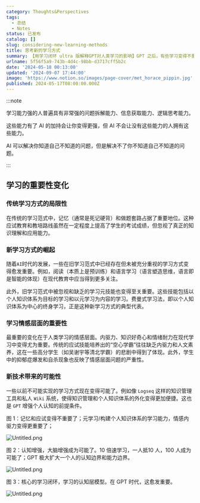 ```yaml
---
category: Thoughts&Perspectives
tags:
  - 总结
  - Notes
status: 已发布
catalog: []
slug: considering-new-learning-methods
title: 思考新的学习方式
summary: 【用学习闭环 ultra 版解释GPT对人类学习的影响】GPT 之后，有些学习变得不重要了，有些学习变得更重要了，有些学习从不可能变成可能了。
urlname: 5f56f5a9-743b-4d4c-98bb-d3717cff5b2c
date: '2024-05-18 00:13:00'
updated: '2024-09-07 17:44:00'
image: 'https://www.notion.so/images/page-cover/met_horace_pippin.jpg'
published: 2024-05-17T08:00:00.000Z
---
```


:::note


学习能力强的人普遍具有非常强的问题拆解能力、信息获取能力、逻辑思考能力。


这些能力有了 AI 的加持会让你变得更强，但 AI 不会让没有这些能力的人拥有这些能力。


AI 可以解决你知道自己不知道的问题，但是解决不了你不知道自己不知道的问题。


:::


## 学习的重要性变化


### 传统学习方式的局限性


在传统的学习范式中，记忆（通常是死记硬背）和做题套路占据了重要地位。这种应试教育和教培路线虽然在一定程度上提高了学生的考试成绩，但忽视了真正的知识理解和应用能力。


### 新学习方式的崛起


随着`AI`时代的发展，一些在旧学习范式中已经存在但未被充分重视的学习方式变得愈发重要。例如，阅读（本质上是预训练）和语言学习（语言塑造思维，语言即是智能的体现）在现代教育中应当得到更多关注。


此外，旧学习范式中被忽视和缺乏的学习元技能也变得至关重要。这些技能包括以个人知识体系为目标的学习和以元学习为内容的学习。费曼式学习法，即以个人知识体系为中心的终身学习，正是这种新学习方式的典型代表。


### 学习情感层面的重要性


最重要的变化在于人类学习的情感层面。内驱力、知识好奇心和情绪耐力在现代学习中变得尤为重要。传统的应试技能培养出的“空心学霸”往往缺乏内驱力和人文素养，这在一些高分学生（如吴谢宇等清北学霸）的悲剧中得到了体现。此外，学生中的抑郁症爆发和自杀现象也反映了情感层面问题的严重性。


### 新技术带来的可能性


一些以前不可能实现的学习方式现在变得可能了。例如像 `Logseq` 这样的知识管理工具和私人 `Wiki` 系统，使得知识管理和个人知识体系的外化变得更加便捷。这也是 `GPT` 增强个人认知的前提条件。


图 1：记忆和应试变得不重要了；元学习/构建个人知识体系的学习能力，情感内驱力变得更重要了；


![Untitled.png](https://prod-files-secure.s3.us-west-2.amazonaws.com/5d24fe63-e567-4804-86f9-9fdc62e13082/a8319b77-00b3-43d9-9f99-e58187f20cfe/Untitled.png?X-Amz-Algorithm=AWS4-HMAC-SHA256&X-Amz-Content-Sha256=UNSIGNED-PAYLOAD&X-Amz-Credential=ASIAZI2LB4665KLGTMWW%2F20250226%2Fus-west-2%2Fs3%2Faws4_request&X-Amz-Date=20250226T213303Z&X-Amz-Expires=3600&X-Amz-Security-Token=IQoJb3JpZ2luX2VjEC0aCXVzLXdlc3QtMiJHMEUCICoRXGIpQPfeHFEThFps0gTmpNZ17lGXOJnM851PFCKAAiEAxoxDQdCO3qu7NvYPAGo4N8VykfXFLpVOiEHoDUrk6SEq%2FwMIZhAAGgw2Mzc0MjMxODM4MDUiDHbsSQ2aYNATX%2Fq4vCrcAx8BRaK%2F%2B913%2FofdwI%2BG0zdt%2FdcitHYLuM7cWcAR%2FfXzJNQ2dBW6qKciwH5MVWe6M%2B2wFGWiGrG55G3hKSM5A%2FpfuRRsZlUPzp3mkmqRXFMw6U3V2F3u7kpdYZO%2BpGqHUXTCyX4DkWuNMjyJgJo4bfmETrzl5edXfR58Vhbgk%2Fp5uXLIHMLwrdLcP9oZeZKNZHf3bbnS5egC8KQnlkss%2Ba13W%2F%2Bpr1bolP0qVv5eRKyBI8LMeT9%2FlkQXvEM%2FODQMjmuc90%2F5p26%2BPAyy2bdTbqiQvXSRsO7QJeBCY%2Bl762hlPEv7IA2kz77Vy9WMFkP1kAwJwBYvofWW4mlQstiQsG4ADE4Gce3JDKedBVt9nDZXSVv0uZEXqqtHwDIABRAyfb2B%2BuVRjjlNI9WJTv8S6N9pN2oTQv%2F40kLCJdKZ8ybHvBPnkXhyfRu14kNIK02x6kVTucoayimK3yA%2BnGl5u0TWKUVX4h1IR7HGoAL%2BSGgCWnijX6wgOfSsnVfcmVAq0jRpQOpDpZexdh6ZosBR6In7dha4dpcqfgqiSVVlLdLi8l8feYFNtY81ZC%2B9OIILi3DKjiiI52CJalMieOi%2FtdQ9s71IBbKVwJASXZcifcgBBIrCIRVOcPYJdmNSMJj%2F%2Fb0GOqUB0%2BhiP8lRSkYFemZRFeuAZAGs1scun02Wfmq6muwX7uBU5vQGEwI9jhXcajOQ5qngrI4uAq9lmOC1%2FLLNbD9JrC3Yvw0iyC9keCgrk6s9%2BuJvn0EYhtCWEdMe80bXdojqHLaBBsJ%2FsurLl4YSVE266epJElunq7lteRkMgPLC0voTMumOSIXHmDVp0pqyM3ND8JtYvQsABs9CsVicKgf2fzkNaqB%2B&X-Amz-Signature=6eb47cc684767edf58d740c4f7fedcf34eeb55b1f44c15973b796f26a353352a&X-Amz-SignedHeaders=host&x-id=GetObject)


图 2：认知增强，大脑增强成为可能了。10 倍速学习，一人抵10 人，100 人成为可能了；GPT 极大扩大一个人的认知边界和能力边界。


![Untitled.png](https://prod-files-secure.s3.us-west-2.amazonaws.com/5d24fe63-e567-4804-86f9-9fdc62e13082/e195b372-4d2b-479c-9e75-1be4e2c1412e/Untitled.png?X-Amz-Algorithm=AWS4-HMAC-SHA256&X-Amz-Content-Sha256=UNSIGNED-PAYLOAD&X-Amz-Credential=ASIAZI2LB4665KLGTMWW%2F20250226%2Fus-west-2%2Fs3%2Faws4_request&X-Amz-Date=20250226T213303Z&X-Amz-Expires=3600&X-Amz-Security-Token=IQoJb3JpZ2luX2VjEC0aCXVzLXdlc3QtMiJHMEUCICoRXGIpQPfeHFEThFps0gTmpNZ17lGXOJnM851PFCKAAiEAxoxDQdCO3qu7NvYPAGo4N8VykfXFLpVOiEHoDUrk6SEq%2FwMIZhAAGgw2Mzc0MjMxODM4MDUiDHbsSQ2aYNATX%2Fq4vCrcAx8BRaK%2F%2B913%2FofdwI%2BG0zdt%2FdcitHYLuM7cWcAR%2FfXzJNQ2dBW6qKciwH5MVWe6M%2B2wFGWiGrG55G3hKSM5A%2FpfuRRsZlUPzp3mkmqRXFMw6U3V2F3u7kpdYZO%2BpGqHUXTCyX4DkWuNMjyJgJo4bfmETrzl5edXfR58Vhbgk%2Fp5uXLIHMLwrdLcP9oZeZKNZHf3bbnS5egC8KQnlkss%2Ba13W%2F%2Bpr1bolP0qVv5eRKyBI8LMeT9%2FlkQXvEM%2FODQMjmuc90%2F5p26%2BPAyy2bdTbqiQvXSRsO7QJeBCY%2Bl762hlPEv7IA2kz77Vy9WMFkP1kAwJwBYvofWW4mlQstiQsG4ADE4Gce3JDKedBVt9nDZXSVv0uZEXqqtHwDIABRAyfb2B%2BuVRjjlNI9WJTv8S6N9pN2oTQv%2F40kLCJdKZ8ybHvBPnkXhyfRu14kNIK02x6kVTucoayimK3yA%2BnGl5u0TWKUVX4h1IR7HGoAL%2BSGgCWnijX6wgOfSsnVfcmVAq0jRpQOpDpZexdh6ZosBR6In7dha4dpcqfgqiSVVlLdLi8l8feYFNtY81ZC%2B9OIILi3DKjiiI52CJalMieOi%2FtdQ9s71IBbKVwJASXZcifcgBBIrCIRVOcPYJdmNSMJj%2F%2Fb0GOqUB0%2BhiP8lRSkYFemZRFeuAZAGs1scun02Wfmq6muwX7uBU5vQGEwI9jhXcajOQ5qngrI4uAq9lmOC1%2FLLNbD9JrC3Yvw0iyC9keCgrk6s9%2BuJvn0EYhtCWEdMe80bXdojqHLaBBsJ%2FsurLl4YSVE266epJElunq7lteRkMgPLC0voTMumOSIXHmDVp0pqyM3ND8JtYvQsABs9CsVicKgf2fzkNaqB%2B&X-Amz-Signature=ff8d372d9bd3c73359cdab77aaeae3c8a57ce33f0f57e40c76de4bb9e89299a8&X-Amz-SignedHeaders=host&x-id=GetObject)


图 3：核心的学习闭环，学习的认知层模型。在 GPT 时代，这愈发重要。


![Untitled.png](https://prod-files-secure.s3.us-west-2.amazonaws.com/5d24fe63-e567-4804-86f9-9fdc62e13082/57f2a38d-97b9-407e-baa1-8fecb8348e87/Untitled.png?X-Amz-Algorithm=AWS4-HMAC-SHA256&X-Amz-Content-Sha256=UNSIGNED-PAYLOAD&X-Amz-Credential=ASIAZI2LB4665KLGTMWW%2F20250226%2Fus-west-2%2Fs3%2Faws4_request&X-Amz-Date=20250226T213303Z&X-Amz-Expires=3600&X-Amz-Security-Token=IQoJb3JpZ2luX2VjEC0aCXVzLXdlc3QtMiJHMEUCICoRXGIpQPfeHFEThFps0gTmpNZ17lGXOJnM851PFCKAAiEAxoxDQdCO3qu7NvYPAGo4N8VykfXFLpVOiEHoDUrk6SEq%2FwMIZhAAGgw2Mzc0MjMxODM4MDUiDHbsSQ2aYNATX%2Fq4vCrcAx8BRaK%2F%2B913%2FofdwI%2BG0zdt%2FdcitHYLuM7cWcAR%2FfXzJNQ2dBW6qKciwH5MVWe6M%2B2wFGWiGrG55G3hKSM5A%2FpfuRRsZlUPzp3mkmqRXFMw6U3V2F3u7kpdYZO%2BpGqHUXTCyX4DkWuNMjyJgJo4bfmETrzl5edXfR58Vhbgk%2Fp5uXLIHMLwrdLcP9oZeZKNZHf3bbnS5egC8KQnlkss%2Ba13W%2F%2Bpr1bolP0qVv5eRKyBI8LMeT9%2FlkQXvEM%2FODQMjmuc90%2F5p26%2BPAyy2bdTbqiQvXSRsO7QJeBCY%2Bl762hlPEv7IA2kz77Vy9WMFkP1kAwJwBYvofWW4mlQstiQsG4ADE4Gce3JDKedBVt9nDZXSVv0uZEXqqtHwDIABRAyfb2B%2BuVRjjlNI9WJTv8S6N9pN2oTQv%2F40kLCJdKZ8ybHvBPnkXhyfRu14kNIK02x6kVTucoayimK3yA%2BnGl5u0TWKUVX4h1IR7HGoAL%2BSGgCWnijX6wgOfSsnVfcmVAq0jRpQOpDpZexdh6ZosBR6In7dha4dpcqfgqiSVVlLdLi8l8feYFNtY81ZC%2B9OIILi3DKjiiI52CJalMieOi%2FtdQ9s71IBbKVwJASXZcifcgBBIrCIRVOcPYJdmNSMJj%2F%2Fb0GOqUB0%2BhiP8lRSkYFemZRFeuAZAGs1scun02Wfmq6muwX7uBU5vQGEwI9jhXcajOQ5qngrI4uAq9lmOC1%2FLLNbD9JrC3Yvw0iyC9keCgrk6s9%2BuJvn0EYhtCWEdMe80bXdojqHLaBBsJ%2FsurLl4YSVE266epJElunq7lteRkMgPLC0voTMumOSIXHmDVp0pqyM3ND8JtYvQsABs9CsVicKgf2fzkNaqB%2B&X-Amz-Signature=6bf871eb61faa8652c4afe4c5e16986805abf14348a29c97363428a40a6981e2&X-Amz-SignedHeaders=host&x-id=GetObject)

